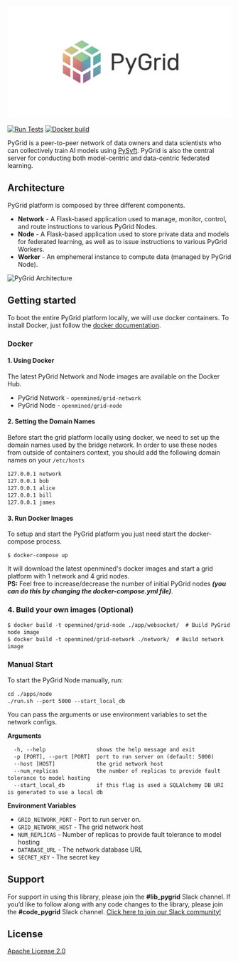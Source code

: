 ![PyGrid logo](https://raw.githubusercontent.com/OpenMined/design-assets/master/logos/PyGrid/horizontal-primary-trans.png)

[![Run Tests](https://github.com/OpenMined/PyGrid/workflows/Run%20tests/badge.svg)](https://github.com/OpenMined/PyGrid/actions?query=workflow%3A%22Run+tests%22) [![Docker build](https://github.com/OpenMined/PyGrid/workflows/Docker%20build/badge.svg)](https://github.com/OpenMined/PyGrid/actions?query=workflow%3A%22Docker+build%22)

PyGrid is a peer-to-peer network of data owners and data scientists who can collectively train AI models using [PySyft](https://github.com/OpenMined/PySyft/). PyGrid is also the central server for conducting both model-centric and data-centric federated learning.

## Architecture

PyGrid platform is composed by three different components.

- **Network** - A Flask-based application used to manage, monitor, control, and route instructions to various PyGrid Nodes.
- **Node** - A Flask-based application used to store private data and models for federated learning, as well as to issue instructions to various PyGrid Workers.
- **Worker** - An emphemeral instance to compute data (managed by PyGrid Node).

![PyGrid Architecture](https://github.com/OpenMined/Roadmap/blob/master/federated_learning/projects/images/new-workflow-network.png?raw=true)

## Getting started

To boot the entire PyGrid platform locally, we will use docker containers. To install Docker, just follow the [docker documentation](https://docs.docker.com/install/).

### Docker

#### 1. Using Docker

The latest PyGrid Network and Node images are available on the Docker Hub.

- PyGrid Network - `openmined/grid-network`
- PyGrid Node - `openmined/grid-node`

#### 2. Setting the Domain Names

Before start the grid platform locally using docker, we need to set up the domain names used by the bridge network. In order to use these nodes from outside of containers context, you should add the following domain names on your `/etc/hosts`

```
127.0.0.1 network
127.0.0.1 bob
127.0.0.1 alice
127.0.0.1 bill
127.0.0.1 james
```

#### 3. Run Docker Images

To setup and start the PyGrid platform you just need start the docker-compose process.

```
$ docker-compose up
```

It will download the latest openmined's docker images and start a grid platform with 1 network and 4 grid nodes.  
**PS:** Feel free to increase/decrease the number of initial PyGrid nodes **_(you can do this by changing the docker-compose.yml file)_**.

### 4. Build your own images (Optional)

```
$ docker build -t openmined/grid-node ./app/websocket/  # Build PyGrid node image
$ docker build -t openmined/grid-network ./network/  # Build network image
```

### Manual Start

To start the PyGrid Node manually, run:

```
cd ./apps/node
./run.sh --port 5000 --start_local_db
```

You can pass the arguments or use environment variables to set the network configs.

**Arguments**

```
  -h, --help                shows the help message and exit
  -p [PORT], --port [PORT]  port to run server on (default: 5000)
  --host [HOST]             the grid network host
  --num_replicas            the number of replicas to provide fault tolerance to model hosting
  --start_local_db          if this flag is used a SQLAlchemy DB URI is generated to use a local db
```

**Environment Variables**

- `GRID_NETWORK_PORT` - Port to run server on.
- `GRID_NETWORK_HOST` - The grid network host
- `NUM_REPLICAS` - Number of replicas to provide fault tolerance to model hosting
- `DATABASE_URL` - The network database URL
- `SECRET_KEY` - The secret key

## Support

For support in using this library, please join the **#lib_pygrid** Slack channel. If you’d like to follow along with any code changes to the library, please join the **#code_pygrid** Slack channel. [Click here to join our Slack community!](https://slack.openmined.org)

## License

[Apache License 2.0](https://github.com/OpenMined/PyGrid/blob/dev/LICENSE)
